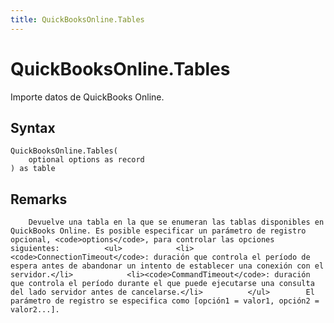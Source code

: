 ```yaml
---
title: QuickBooksOnline.Tables
---
```


# QuickBooksOnline.Tables


Importe datos de QuickBooks Online.


## Syntax

```powerquery
QuickBooksOnline.Tables(
    optional options as record
) as table
```


## Remarks

        Devuelve una tabla en la que se enumeran las tablas disponibles en QuickBooks Online. Es posible especificar un parámetro de registro opcional, <code>options</code>, para controlar las opciones siguientes:          <ul>            <li><code>ConnectionTimeout</code>: duración que controla el período de espera antes de abandonar un intento de establecer una conexión con el servidor.</li>            <li><code>CommandTimeout</code>: duración que controla el período durante el que puede ejecutarse una consulta del lado servidor antes de cancelarse.</li>          </ul>        El parámetro de registro se especifica como [opción1 = valor1, opción2 = valor2...].    


